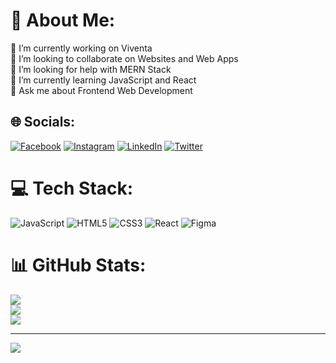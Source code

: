 # 💫 About Me:
🔭 I’m currently working on Viventa<br>👯 I’m looking to collaborate on Websites and Web Apps<br>🤝 I’m looking for help with MERN Stack<br>🌱 I’m currently learning JavaScript and React<br>💬 Ask me about Frontend Web Development


## 🌐 Socials:
[![Facebook](https://img.shields.io/badge/Facebook-%231877F2.svg?logo=Facebook&logoColor=white)](https://facebook.com/ajohancb) [![Instagram](https://img.shields.io/badge/Instagram-%23E4405F.svg?logo=Instagram&logoColor=white)](https://instagram.com/ajohancb) [![LinkedIn](https://img.shields.io/badge/LinkedIn-%230077B5.svg?logo=linkedin&logoColor=white)](https://linkedin.com/in/ajcb) [![Twitter](https://img.shields.io/badge/Twitter-%231DA1F2.svg?logo=Twitter&logoColor=white)](https://twitter.com/ajohancb) 

# 💻 Tech Stack:
![JavaScript](https://img.shields.io/badge/javascript-%23323330.svg?style=for-the-badge&logo=javascript&logoColor=%23F7DF1E) ![HTML5](https://img.shields.io/badge/html5-%23E34F26.svg?style=for-the-badge&logo=html5&logoColor=white) ![CSS3](https://img.shields.io/badge/css3-%231572B6.svg?style=for-the-badge&logo=css3&logoColor=white) ![React](https://img.shields.io/badge/react-%2320232a.svg?style=for-the-badge&logo=react&logoColor=%2361DAFB) 	![Figma](https://img.shields.io/badge/figma-%23F24E1E.svg?style=for-the-badge&logo=figma&logoColor=white)
# 📊 GitHub Stats:
![](https://github-readme-stats.vercel.app/api?username=ajohancb&theme=default&hide_border=true&include_all_commits=false&count_private=false)<br/>
![](https://github-readme-streak-stats.herokuapp.com/?user=ajohancb&theme=default&hide_border=true)<br/>
![](https://github-readme-stats.vercel.app/api/top-langs/?username=ajohancb&theme=default&hide_border=true&include_all_commits=false&count_private=false&layout=compact)

---
[![](https://visitcount.itsvg.in/api?id=ajohancb&icon=0&color=0)](https://visitcount.itsvg.in)

<!-- Proudly created with GPRM ( https://gprm.itsvg.in ) -->

